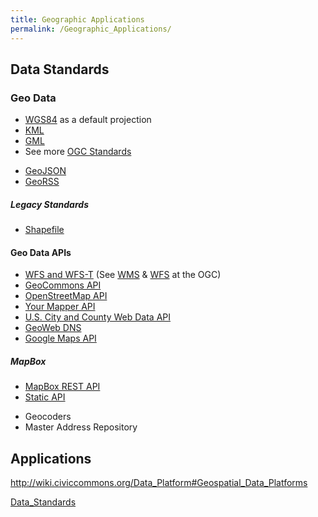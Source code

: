 ```yaml
---
title: Geographic Applications
permalink: /Geographic_Applications/
---
```


Data Standards
--------------

### Geo Data

-   [WGS84](http://en.wikipedia.org/wiki/WGS84) as a default projection
-   [KML](http://code.google.com/apis/kml/documentation/kmlreference.html)
-   [GML](http://www.opengeospatial.org/standards/gml)
-   See more [OGC Standards](http://www.opengeospatial.org/standards)

<!-- -->

-   [GeoJSON](http://geojson.org)
-   [GeoRSS](http://georss.org)

##### Legacy Standards

-   [Shapefile](http://www.esri.com/library/whitepapers/pdfs/shapefile.pdf)

#### Geo Data APIs

-   [WFS and WFS-T](http://docs.geoserver.org/2.0.1/user/services/wfs/reference.html) (See [WMS](http://www.opengeospatial.org/standards/wms) & [WFS](http://www.opengeospatial.org/standards/wfs) at the OGC)
-   [GeoCommons API](http://geocommons.com/help/GeoCommons_API)
-   [OpenStreetMap API](http://wiki.openstreetmap.org/wiki/API)
-   [Your Mapper API](http://www.yourmapper.com/developers-api-docs.php)
-   [U.S. City and County Web Data API](http://www.business.gov/about/features/api/geodata/)
-   [GeoWeb DNS](http://wiki.open311.org/GeoWeb_DNS)
-   [Google Maps API](http://code.google.com/apis/maps/)

##### MapBox

-   [MapBox REST API](http://mapbox.com/developers/api/#rest_api)
-   [Static API](http://mapbox.com/developers/api/#static_api)

<!-- -->

-   Geocoders
-   Master Address Repository

Applications
------------

<http://wiki.civiccommons.org/Data_Platform#Geospatial_Data_Platforms>

[Data_Standards](/Category:Data_Standards "wikilink")
